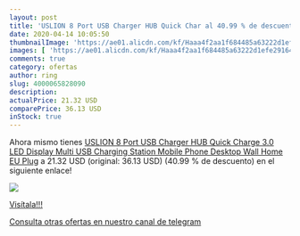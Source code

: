 ```yaml
---
layout: post
title: 'USLION 8 Port USB Charger HUB Quick Char al 40.99 % de descuento'
date: 2020-04-14 10:05:50
thumbnailImage: 'https://ae01.alicdn.com/kf/Haaa4f2aa1f684485a63222d1efe29164T/USLION-8-Port-USB-Charger-HUB-Quick-Charge-3-0-LED-Display-Multi-USB-Charging-Station.jpg_350x350._SL200_.jpg'
images: [ 'https://ae01.alicdn.com/kf/Haaa4f2aa1f684485a63222d1efe29164T/USLION-8-Port-USB-Charger-HUB-Quick-Charge-3-0-LED-Display-Multi-USB-Charging-Station.jpg_350x350._SL200_.jpg' ]
comments: true
category: ofertas
author: ring
slug: 4000065828090
description:
actualPrice: 21.32 USD
comparePrice: 36.13 USD
inStock: true
---
```


Ahora mismo tienes [USLION 8 Port USB Charger HUB Quick Charge 3.0 LED Display Multi USB Charging Station Mobile Phone Desktop Wall Home EU Plug](https://www.amazon.com/dp/4000065828090/?tag=redken08-20) a 21.32 USD (original: 36.13 USD) (40.99 %  de descuento) en el siguiente enlace!

[![](https://ae01.alicdn.com/kf/Haaa4f2aa1f684485a63222d1efe29164T/USLION-8-Port-USB-Charger-HUB-Quick-Charge-3-0-LED-Display-Multi-USB-Charging-Station.jpg_350x350._SL200_.jpg)](https://www.amazon.com/dp/4000065828090/?tag=redken08-20)

[Visítala!!!](https://www.amazon.com/dp/4000065828090/?tag=redken08-20)

[Consulta otras ofertas en nuestro canal de telegram](https://t.me/s/ofertas25)
